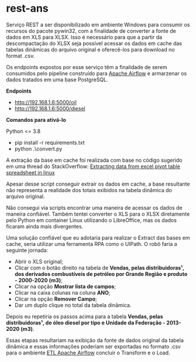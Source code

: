 # rest-ans
Serviço REST a ser disponibilizado em ambiente Windows para consumir os recursos do pacote pywin32, com a finalidade de converter a fonte de dados em XLS para XLSX.
Isso é necessário para que a partir da descompactação do XLSX seja possível acessar os dados em cache das tabelas dinâmicas do arquivo original e oferecê-los para download no format .csv.

Os endpoints expostos por esse serviço têm a finalidade de serem consumidos pelo pipeline construído para [Apache Airflow](https://github.com/marquesini/etl-ans/tree/master) e armarzenar os dados tratados em uma base PostgreSQL.

**Endpoints**
* http://192.168.1.6:5000/oil
* http://192.168.1.6:5000/diesel

**Comandos para ativá-lo**

Python <= 3.8
* pip install -r requirements.txt
* python .\convert.py

A extração da base em cache foi realizada com base no código sugerido em uma thread do StackOverflow:
[Extracting data from excel pivot table spreadsheet in linux](https://stackoverflow.com/questions/4433952/extracting-data-from-excel-pivot-table-spreadsheet-in-linux)

Apesar desse script conseguir extrair os dados em cache, a base resultante não representa a realidade dos totais exibidos na tabela dinâmica do arquivo original.

Não consegui via scripts encontrar uma maneira de acessar os dados de maneira confiável. Também tentei converter o XLS para o XLSX diretamente pelo Python em container Linux utilizando o LibreOffice, mas os dados ficaram ainda mais divergentes.

Uma solução confiável que eu adotaria para realizar o Extract das bases em cache, seria utilizar uma ferramenta RPA como o UIPath. O robô faria a seguinte jornada:
* Abrir o XLS original;
* Clicar com o botão direito na tabela de **Vendas, pelas distribuidoras¹, dos derivados combustíveis de petróleo por Grande Região e produto - 2000-2020 (m3)**;
* Clicar na opção **Mostrar lista de campos**;
* Clicar na caixa colunas na coluna **ANO**;
* Clicar na opção **Remover Campo**;
* Dar um duplo clique no total da tabela dinâmica.

Depois eu repetiria os passos acima para a tabela **Vendas, pelas distribuidoras¹, de óleo diesel por tipo e Unidade da Federação - 2013-2020 (m3)**.

Essas etapas resultariam na exibição da fonte de dados original da tabela dinâmica e essas informações poderiam ser exportadas no formato .csv para o ambiente [ETL Apache Airflow](https://github.com/marquesini/etl-ans/tree/master) concluir o Transform e o Load.
